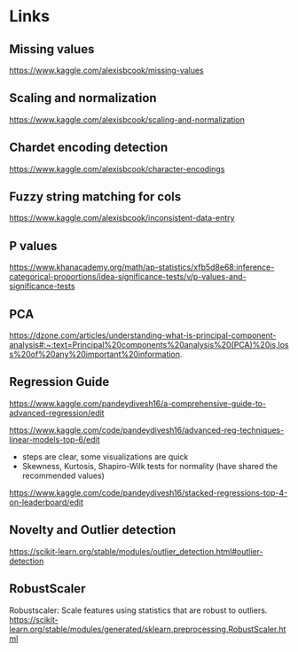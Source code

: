 # Links

## Missing values

https://www.kaggle.com/alexisbcook/missing-values

## Scaling and normalization

https://www.kaggle.com/alexisbcook/scaling-and-normalization

## Chardet encoding detection

https://www.kaggle.com/alexisbcook/character-encodings

## Fuzzy string matching for cols

https://www.kaggle.com/alexisbcook/inconsistent-data-entry

## P values

https://www.khanacademy.org/math/ap-statistics/xfb5d8e68:inference-categorical-proportions/idea-significance-tests/v/p-values-and-significance-tests

## PCA

https://dzone.com/articles/understanding-what-is-principal-component-analysis#:~:text=Principal%20components%20analysis%20(PCA)%20is,loss%20of%20any%20important%20information.

## Regression Guide

https://www.kaggle.com/pandeydivesh16/a-comprehensive-guide-to-advanced-regression/edit

https://www.kaggle.com/code/pandeydivesh16/advanced-reg-techniques-linear-models-top-6/edit 
- steps are clear, some visualizations are quick
- Skewness, Kurtosis, Shapiro-Wilk tests for normality (have shared the recommended values)

https://www.kaggle.com/code/pandeydivesh16/stacked-regressions-top-4-on-leaderboard/edit

## Novelty and Outlier detection

https://scikit-learn.org/stable/modules/outlier_detection.html#outlier-detection

## RobustScaler

Robustscaler: Scale features using statistics that are robust to outliers.
https://scikit-learn.org/stable/modules/generated/sklearn.preprocessing.RobustScaler.html

 
